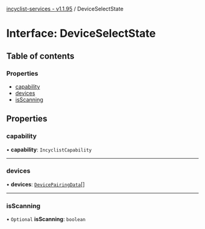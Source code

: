 [incyclist-services - v1.1.95](../README.md) / DeviceSelectState

# Interface: DeviceSelectState

## Table of contents

### Properties

- [capability](DeviceSelectState.md#capability)
- [devices](DeviceSelectState.md#devices)
- [isScanning](DeviceSelectState.md#isscanning)

## Properties

### capability

• **capability**: `IncyclistCapability`

___

### devices

• **devices**: [`DevicePairingData`](DevicePairingData.md)[]

___

### isScanning

• `Optional` **isScanning**: `boolean`
